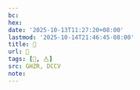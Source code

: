 ```yaml
---
bc:
hex:
date: '2025-10-13T11:27:20+08:00'
lastmod: '2025-10-14T21:46:45-08:00'
title: 󰗃
url: 󰗃
tags: [𠓛, 亼]
src: GHZR, DCCV
note:
---
```

